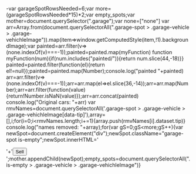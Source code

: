 -var garageSpotRowsNeeded=6;var more=(garageSpotRowsNeeded*15)*2;var empty_spots;var mother=document.querySelector(".garage");var none=["none"]
var arr=Array.from(document.querySelectorAll(".garage-spot > .garage-vehicle > .garage-vehichleImage")).map(item=>window.getComputedStyle(item,!1).backgroundImage);var painted=arr.filter(v=>(none.indexOf(v)===-1));painted=painted.map(myFunction)
function myFunction(num){if(num.includes("painted/")){return num.slice(44,-18)}}
painted=painted.filter(function(el){return el!=null});painted=painted.map(Number);console.log("painted "+painted)
arr=arr.filter(v=>(none.indexOf(v)===-1));arr=arr.map(el=>el.slice(36,-14));arr=arr.map(Number);arr=arr.filter(function(value){return!Number.isNaN(value)});arr=arr.concat(painted)
console.log("Original cars: "+arr)
var rmvNames=document.querySelectorAll('.garage-spot > .garage-vehicle > .garage-vehichleImage[data-tip]'),array=[],i;for(i=0;i<rmvNames.length;i+=1){array.push(rmvNames[i].dataset.tip)}
console.log("names removed: "+array);for(var gS=0;gS<more;gS++){var newSpot=document.createElement("div");newSpot.className="garage-spot is-empty";newSpot.innerHTML='<div draggable="true" class="garage-vehicle"><div class="garage-vehichleImage"></div></div>'+'<button class="btn btn--tertiary btn--xs btn--thinner garage-spotBtn">Sell</button>';mother.appendChild(newSpot);empty_spots=document.querySelectorAll(".is-empty > .garage-vehicle > .garage-vehichleImage")}
